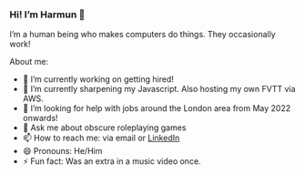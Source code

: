 ### Hi! I’m Harmun 👋

I’m a human being who makes computers do things. They occasionally work!

<!--
**HRossouw42/HRossouw42** is a ✨ _special_ ✨ repository because its `README.md` (this file) appears on your GitHub profile.
-->

About me:
- 🔭 I’m currently working on getting hired!
- 🌱 I’m currently sharpening my Javascript. Also hosting my own FVTT via AWS.
- 🤔 I’m looking for help with jobs around the London area from May 2022 onwards!
- 💬 Ask me about obscure roleplaying games
- 📫 How to reach me: via email or [LinkedIn](https://www.linkedin.com/in/harmunrossouw/)
- 😄 Pronouns: He/Him
- ⚡ Fun fact: Was an extra in a music video once.
